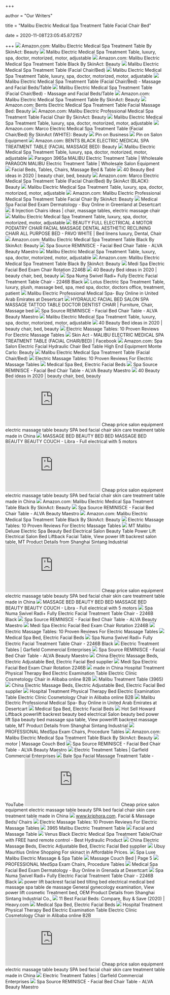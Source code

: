 +++
        
author = "Our Writers"
        
title = "Malibu Electric Medical Spa Treatment Table Facial Chair Bed"
        
date = 2020-11-08T23:05:45.872157
        
+++
[ ![](https://images-na.ssl-images-amazon.com/images/I/31DwF%2BorqwL.jpg)](https://images-na.ssl-images-amazon.com/images/I/31DwF%2BorqwL.jpg) Amazon.com: Malibu Electric Medical Spa Treatment Table By SkinAct: Beauty
[ ![](http://www.skinact.com/v/vspfiles/photos/SKU18220-2.jpg?v-cache=1547144811)](http://www.skinact.com/v/vspfiles/photos/SKU18220-2.jpg?v-cache=1547144811) Malibu Electric Medical Spa Treatment Table, luxury, spa, doctor,  motorized, motor, adjustable
[ ![](https://images-na.ssl-images-amazon.com/images/I/81kqxe4q2CL._SL1500_.jpg)](https://images-na.ssl-images-amazon.com/images/I/81kqxe4q2CL._SL1500_.jpg) Amazon.com: Malibu Electric Medical Spa Treatment Table Black By SkinAct:  Beauty
[ ![](https://i.ytimg.com/vi/t40noTSdOas/maxresdefault.jpg)](https://i.ytimg.com/vi/t40noTSdOas/maxresdefault.jpg) Malibu Electric Medical Spa Treatment Table (Facial Chair/Bed)
[ ![](http://www.skinact.com/v/vspfiles/photos/SKU18220-10.jpg?v-cache=1547144811)](http://www.skinact.com/v/vspfiles/photos/SKU18220-10.jpg?v-cache=1547144811) Malibu Electric Medical Spa Treatment Table, luxury, spa, doctor,  motorized, motor, adjustable
[ ![](http://www.spaequipmentwholesale.com/media/catalog/product/cache/1/image/9df78eab33525d08d6e5fb8d27136e95/3/_/3__1.jpg)](http://www.spaequipmentwholesale.com/media/catalog/product/cache/1/image/9df78eab33525d08d6e5fb8d27136e95/3/_/3__1.jpg) Malibu Electric Medical Spa Treatment Table (Facial Chair/Bed) - Massage  and Facial Beds/Table
[ ![](http://www.spaequipmentwholesale.com/media/catalog/product/cache/1/image/9df78eab33525d08d6e5fb8d27136e95/2/_/2__1.jpg)](http://www.spaequipmentwholesale.com/media/catalog/product/cache/1/image/9df78eab33525d08d6e5fb8d27136e95/2/_/2__1.jpg) Malibu Electric Medical Spa Treatment Table (Facial Chair/Bed) - Massage  and Facial Beds/Table
[ ![](https://images-na.ssl-images-amazon.com/images/I/317ht%2BZu8PL._SX450_.jpg)](https://images-na.ssl-images-amazon.com/images/I/317ht%2BZu8PL._SX450_.jpg) Amazon.com: Malibu Electric Medical Spa Treatment Table By SkinAct: Beauty
[ ![](https://images-na.ssl-images-amazon.com/images/I/81wCdFO7kxL._SL1500_.jpg)](https://images-na.ssl-images-amazon.com/images/I/81wCdFO7kxL._SL1500_.jpg) Amazon.com: Bents Electric Medical Spa Treatment Table Facial Massage Bed:  Beauty
[ ![](https://images-na.ssl-images-amazon.com/images/I/414MUd1S5LL.jpg)](https://images-na.ssl-images-amazon.com/images/I/414MUd1S5LL.jpg) Amazon.com: Malibu Electric Professional Medical Spa Treatment Table Facial  Chair By SkinAct: Beauty
[ ![](http://www.skinact.com/v/vspfiles/photos/SKU18220-12.jpg?v-cache=1547144811)](http://www.skinact.com/v/vspfiles/photos/SKU18220-12.jpg?v-cache=1547144811) Malibu Electric Medical Spa Treatment Table, luxury, spa, doctor,  motorized, motor, adjustable
[ ![](https://images-na.ssl-images-amazon.com/images/I/51c8qPc8dSL._SY450_.jpg)](https://images-na.ssl-images-amazon.com/images/I/51c8qPc8dSL._SY450_.jpg) Amazon.com: Marco Electric Medical Spa Treatment Table (Facial Chair/Bed)  By SkinAct (WHITE): Beauty
[ ![](https://i.pinimg.com/originals/9c/b3/61/9cb361febffd7591825b1e2919ee5b38.jpg)](https://i.pinimg.com/originals/9c/b3/61/9cb361febffd7591825b1e2919ee5b38.jpg) Pin on Business
[ ![](https://i.pinimg.com/originals/9b/4c/36/9b4c3605add072cc810049cabb8450a2.gif)](https://i.pinimg.com/originals/9b/4c/36/9b4c3605add072cc810049cabb8450a2.gif) Pin on Salon Equipment
[ ![](https://images-na.ssl-images-amazon.com/images/I/41CM%2BnBIBML.jpg)](https://images-na.ssl-images-amazon.com/images/I/41CM%2BnBIBML.jpg) Amazon.com: BENTS BLACK ELECTRIC MEDICAL SPA TREATMENT TABLE (FACIAL  MASSAGE BED): Beauty
[ ![](http://www.skinact.com/v/vspfiles/photos/SKU18220-7T.jpg?v-cache=1547144811)](http://www.skinact.com/v/vspfiles/photos/SKU18220-7T.jpg?v-cache=1547144811) Malibu Electric Medical Spa Treatment Table, luxury, spa, doctor,  motorized, motor, adjustable
[ ![](https://www.wholesalesalonequipment.com/media/catalog/product/cache/1/image/9df78eab33525d08d6e5fb8d27136e95/3/9/3965-seated.jpg)](https://www.wholesalesalonequipment.com/media/catalog/product/cache/1/image/9df78eab33525d08d6e5fb8d27136e95/3/9/3965-seated.jpg) Paragon 3965a MALIBU Electric Treatment Table | Wholesale PARAGON MALIBU  Electric Treatment Table | Wholesale Salon Equipment
[ ![](https://www.spaandequipment.com/images/T/Bents-Electric-Medical-Spa-Treatment-Table-Facial-Massage-Bed1-01.png)](https://www.spaandequipment.com/images/T/Bents-Electric-Medical-Spa-Treatment-Table-Facial-Massage-Bed1-01.png) Facial Beds, Tables, Chairs, Massage Bed & Table
[ ![](https://i.pinimg.com/236x/6a/9f/97/6a9f972012b3789712864835519d1047.jpg)](https://i.pinimg.com/236x/6a/9f/97/6a9f972012b3789712864835519d1047.jpg) 40 Beauty Bed ideas in 2020 | beauty chair, bed, beauty
[ ![](https://images-na.ssl-images-amazon.com/images/I/51gdF8yQy9L._SY450_.jpg)](https://images-na.ssl-images-amazon.com/images/I/51gdF8yQy9L._SY450_.jpg) Amazon.com: Marco Electric Medical Spa Treatment Table (Facial Chair/Bed)  By SkinAct (BLACK): Beauty
[ ![](http://www.skinact.com/v/vspfiles/photos/SKU18220-6.jpg?v-cache=1547144811)](http://www.skinact.com/v/vspfiles/photos/SKU18220-6.jpg?v-cache=1547144811) Malibu Electric Medical Spa Treatment Table, luxury, spa, doctor,  motorized, motor, adjustable
[ ![](https://images-na.ssl-images-amazon.com/images/I/41TlRfFwn0L._SY450_.jpg)](https://images-na.ssl-images-amazon.com/images/I/41TlRfFwn0L._SY450_.jpg) Amazon.com: Malibu Electric Professional Medical Spa Treatment Table Facial  Chair By SkinAct: Beauty
[ ![](https://m.media-amazon.com/images/I/31UCQ4l5RzL.jpg)](https://m.media-amazon.com/images/I/31UCQ4l5RzL.jpg) Medical Spa Facial Bed Exam Dermatology - Buy Online in Greenland at  Desertcart
[ ![](https://i.pinimg.com/236x/65/3c/4d/653c4d3e8850fd0357b3de9ee6332406--massage-facials.jpg)](https://i.pinimg.com/236x/65/3c/4d/653c4d3e8850fd0357b3de9ee6332406--massage-facials.jpg) 8 Injection Chairs ideas | chair, massage tables, electric massage chair
[ ![](https://www.skinact.com/v/vspfiles/photos/SKU18220-13T.jpg?v-cache=1547144811)](https://www.skinact.com/v/vspfiles/photos/SKU18220-13T.jpg?v-cache=1547144811) Malibu Electric Medical Spa Treatment Table, luxury, spa, doctor,  motorized, motor, adjustable
[ ![](https://i.pinimg.com/originals/eb/6a/b9/eb6ab9af24c8369a8322be06bbd567ca.jpg)](https://i.pinimg.com/originals/eb/6a/b9/eb6ab9af24c8369a8322be06bbd567ca.jpg) BEAUTY FULL ELECTRICAL 4 MOTOR PODIATRY CHAIR FACIAL MASSAGE DENTAL  AESTHETIC RECLINING CHAIR ALL PURPOSE BED - PAVO WHITE | Bed linens luxury,  Dental, Chair
[ ![](https://images-na.ssl-images-amazon.com/images/I/81jt2fAIjgL._SL1500_.jpg)](https://images-na.ssl-images-amazon.com/images/I/81jt2fAIjgL._SL1500_.jpg) Amazon.com: Malibu Electric Medical Spa Treatment Table Black By SkinAct:  Beauty
[ ![](https://cdn11.bigcommerce.com/s-a5lgtqwh56/images/stencil/1280x1280/products/122/543/07124349_Monet-4-Motors-Electric-Facial-Bed-Massage-Bed-Table-Chair1__51323.1573152290.jpg?c=1?imbypass=on)](https://cdn11.bigcommerce.com/s-a5lgtqwh56/images/stencil/1280x1280/products/122/543/07124349_Monet-4-Motors-Electric-Facial-Bed-Massage-Bed-Table-Chair1__51323.1573152290.jpg?c=1?imbypass=on) Spa Source REMINISCE - Facial Bed Chair Table - ALVA Beauty Maestro
[ ![](https://www.skinact.com/v/vspfiles/photos/SKU18220-14T.jpg?v-cache=1547144811)](https://www.skinact.com/v/vspfiles/photos/SKU18220-14T.jpg?v-cache=1547144811) Malibu Electric Medical Spa Treatment Table, luxury, spa, doctor,  motorized, motor, adjustable
[ ![](https://m.media-amazon.com/images/I/31XznIVnjoL._AC_SS350_.jpg)](https://m.media-amazon.com/images/I/31XznIVnjoL._AC_SS350_.jpg) Amazon.com: Malibu Electric Medical Spa Treatment Table Black By SkinAct:  Beauty
[ ![](https://s.yimg.com/aah/massage-tools/radi-electric-medi-spa-facial-chair-with-rotation-2246-150.jpg)](https://s.yimg.com/aah/massage-tools/radi-electric-medi-spa-facial-chair-with-rotation-2246-150.jpg) Medi Spa Electric Facial Bed Exam Chair Rotation 2246B
[ ![](https://i.pinimg.com/236x/5f/6f/dd/5f6fdd77723eae1609167f3a04691019.jpg)](https://i.pinimg.com/236x/5f/6f/dd/5f6fdd77723eae1609167f3a04691019.jpg) 40 Beauty Bed ideas in 2020 | beauty chair, bed, beauty
[ ![](https://cdn3.volusion.com/ghxrm.uqcxs/v/vspfiles/photos/2246B-B-2.jpg?v-cache=1597565319)](https://cdn3.volusion.com/ghxrm.uqcxs/v/vspfiles/photos/2246B-B-2.jpg?v-cache=1597565319) Spa Numa Swivel Radi+ Fully Electric Facial Treatment Table Chair - 2246B  Black
[ ![](http://www.skinact.com/v/vspfiles/photos/SKU23177-2.png)](http://www.skinact.com/v/vspfiles/photos/SKU23177-2.png) Lotus Electric Spa Treatment Table, luxury, plush, massage bed, spa, med spa,  doctor, doctors office, treatment, patient
[ ![](https://m.media-amazon.com/images/I/41J39Yf4MvL.jpg)](https://m.media-amazon.com/images/I/41J39Yf4MvL.jpg) Malibu Electric Professional Medical Spa- Buy Online in United Arab  Emirates at Desertcart
[ ![](https://i.pinimg.com/originals/49/6c/68/496c6841a335f50694296774b6a34e5c.jpg)](https://i.pinimg.com/originals/49/6c/68/496c6841a335f50694296774b6a34e5c.jpg) HYDRAULIC FACIAL BED SALON SPA MASSAGE TATTOO TABLE DOCTOR DENTIST CHAIR |  Furniture, Chair, Massage bed
[ ![](https://cdn11.bigcommerce.com/s-a5lgtqwh56/images/stencil/1280x1280/products/122/1089/Reminiisce_Dark_Grey__55380.1595370197.jpg?c=1?imbypass=on)](https://cdn11.bigcommerce.com/s-a5lgtqwh56/images/stencil/1280x1280/products/122/1089/Reminiisce_Dark_Grey__55380.1595370197.jpg?c=1?imbypass=on) Spa Source REMINISCE - Facial Bed Chair Table - ALVA Beauty Maestro
[ ![](https://www.skinact.com/v/vspfiles/photos/SKU18220-15T.jpg?v-cache=1547144811)](https://www.skinact.com/v/vspfiles/photos/SKU18220-15T.jpg?v-cache=1547144811) Malibu Electric Medical Spa Treatment Table, luxury, spa, doctor,  motorized, motor, adjustable
[ ![](https://i.pinimg.com/236x/c7/08/71/c7087154fb154210ce877567bfb789d9.jpg)](https://i.pinimg.com/236x/c7/08/71/c7087154fb154210ce877567bfb789d9.jpg) 40 Beauty Bed ideas in 2020 | beauty chair, bed, beauty
[ ![](https://ws-na.amazon-adsystem.com/widgets/q?_encoding=UTF8&ASIN=B00IDHJBRA&Format=_SL250_&ID=AsinImage&MarketPlace=US&ServiceVersion=20070822&WS=1&tag=gt123-20&language=en_US)](https://ws-na.amazon-adsystem.com/widgets/q?_encoding=UTF8&ASIN=B00IDHJBRA&Format=_SL250_&ID=AsinImage&MarketPlace=US&ServiceVersion=20070822&WS=1&tag=gt123-20&language=en_US) Electric Massage Tables: 10 Proven Reviews For Electric Massage Tables
[ ![](https://lookaside.fbsbx.com/lookaside/crawler/media/?media_id=1505990246155999&get_thumbnail=1)](https://lookaside.fbsbx.com/lookaside/crawler/media/?media_id=1505990246155999&get_thumbnail=1) Skin Act - MALIBU ELECTRIC MEDICAL SPA TREATMENT TABLE (FACIAL CHAIR/BED) |  Facebook
[ ![](https://images-na.ssl-images-amazon.com/images/I/41XkVlCmOoL._SX355_.jpg)](https://images-na.ssl-images-amazon.com/images/I/41XkVlCmOoL._SX355_.jpg) Amazon.com: Spa Salon Electric Facial Hydraulic Chair Bed Table High End  Equipment Monte Carlo: Beauty
[ ![](https://www.spaandequipment.com/images/T/Econo-Hydraulic-Stool%25201.png)](https://www.spaandequipment.com/images/T/Econo-Hydraulic-Stool%25201.png) Malibu Electric Medical Spa Treatment Table (Facial Chair/Bed)
[ ![](https://ws-na.amazon-adsystem.com/widgets/q?_encoding=UTF8&ASIN=B0718SQMLF&Format=_SL250_&ID=AsinImage&MarketPlace=US&ServiceVersion=20070822&WS=1&tag=gt123-20&language=en_US)](https://ws-na.amazon-adsystem.com/widgets/q?_encoding=UTF8&ASIN=B0718SQMLF&Format=_SL250_&ID=AsinImage&MarketPlace=US&ServiceVersion=20070822&WS=1&tag=gt123-20&language=en_US) Electric Massage Tables: 10 Proven Reviews For Electric Massage Tables
[ ![](https://www.dirsalonfurniture.com/image/cache/catalog/ProductImage/8103/ink-electric-facial-beauty-bed-chair-white-1-228x228.jpg)](https://www.dirsalonfurniture.com/image/cache/catalog/ProductImage/8103/ink-electric-facial-beauty-bed-chair-white-1-228x228.jpg) Medical Spa Bed, Electric Facial Beds
[ ![](https://i.ytimg.com/vi/9Vi3JLGj0_0/maxresdefault.jpg)](https://i.ytimg.com/vi/9Vi3JLGj0_0/maxresdefault.jpg) Spa Source REMINISCE - Facial Bed Chair Table - ALVA Beauty Maestro
[ ![](https://i.pinimg.com/236x/98/5e/5c/985e5ce4eac7a1921f22e338590b480a.jpg)](https://i.pinimg.com/236x/98/5e/5c/985e5ce4eac7a1921f22e338590b480a.jpg) 40 Beauty Bed ideas in 2020 | beauty chair, bed, beauty
[ ![](http://www.buybeautysalon.com/wp-content/themes/octal/timthumb.php?src=http://www.buybeautysalon.com/wp-content/uploads/2020/01/2020010802431524.jpg&w=400&h=260&zc=1)](http://www.buybeautysalon.com/wp-content/themes/octal/timthumb.php?src=http://www.buybeautysalon.com/wp-content/uploads/2020/01/2020010802431524.jpg&w=400&h=260&zc=1) Cheap price salon equipment electric massage table beauty SPA bed facial  chair skin care treatment table made in China
[ ![](https://www.dirsalonfurniture.uk/image/cache/catalog/productimages/8710/facial-beauty-bed-chair-libra-full-electrical-with-5-motors-black-5-800x800.jpg)](https://www.dirsalonfurniture.uk/image/cache/catalog/productimages/8710/facial-beauty-bed-chair-libra-full-electrical-with-5-motors-black-5-800x800.jpg) MASSAGE BED BEAUTY BED BED MASSAGE BED BEAUTY BEAUTY COUCH - Libra - Full  electrical with 5 motors
[ ![](http://www.buybeautysalon.com/wp-content/themes/octal/timthumb.php?src=http://www.buybeautysalon.com/wp-content/uploads/2020/01/2020010802443864.jpg&w=400&h=260&zc=1)](http://www.buybeautysalon.com/wp-content/themes/octal/timthumb.php?src=http://www.buybeautysalon.com/wp-content/uploads/2020/01/2020010802443864.jpg&w=400&h=260&zc=1) Cheap price salon equipment electric massage table beauty SPA bed facial  chair skin care treatment table made in China
[ ![](https://m.media-amazon.com/images/I/61jt4E5Vf4L._AC_SS350_.jpg)](https://m.media-amazon.com/images/I/61jt4E5Vf4L._AC_SS350_.jpg) Amazon.com: Malibu Electric Medical Spa Treatment Table Black By SkinAct:  Beauty
[ ![](https://cdn11.bigcommerce.com/s-a5lgtqwh56/images/stencil/532x532/products/128/994/KLYNE_WHITE__88242.1590952911.jpg?c=1)](https://cdn11.bigcommerce.com/s-a5lgtqwh56/images/stencil/532x532/products/128/994/KLYNE_WHITE__88242.1590952911.jpg?c=1) Spa Source REMINISCE - Facial Bed Chair Table - ALVA Beauty Maestro
[ ![](https://images-na.ssl-images-amazon.com/images/I/41434DnqO7L._AC_UL320_SR282,320_.jpg)](https://images-na.ssl-images-amazon.com/images/I/41434DnqO7L._AC_UL320_SR282,320_.jpg) Amazon.com: Malibu Electric Medical Spa Treatment Table Black By SkinAct:  Beauty
[ ![](https://ws-na.amazon-adsystem.com/widgets/q?_encoding=UTF8&ASIN=B003L31RJ6&Format=_SL250_&ID=AsinImage&MarketPlace=US&ServiceVersion=20070822&WS=1&tag=gt123-20&language=en_US)](https://ws-na.amazon-adsystem.com/widgets/q?_encoding=UTF8&ASIN=B003L31RJ6&Format=_SL250_&ID=AsinImage&MarketPlace=US&ServiceVersion=20070822&WS=1&tag=gt123-20&language=en_US) Electric Massage Tables: 10 Proven Reviews For Electric Massage Tables
[ ![](https://sc02.alicdn.com/kf/HTB1_2Fia7T2gK0jSZPcq6AKkpXaA/206140055/HTB1_2Fia7T2gK0jSZPcq6AKkpXaA.jpg_.webp)](https://sc02.alicdn.com/kf/HTB1_2Fia7T2gK0jSZPcq6AKkpXaA/206140055/HTB1_2Fia7T2gK0jSZPcq6AKkpXaA.jpg_.webp) MT Malibu Deluxe Electric Spa Beauty Bed Electrical Salon Beauty Table  Power Lift Electrical Salon Bed Liftback Facial Table, View power lift  backrest salon table, MT Product Details from Shanghai Sintang Industrial
[ ![](http://www.buybeautysalon.com/wp-content/themes/octal/timthumb.php?src=http://www.buybeautysalon.com/wp-content/uploads/2020/01/2020010802380963.jpg&w=400&h=260&zc=1)](http://www.buybeautysalon.com/wp-content/themes/octal/timthumb.php?src=http://www.buybeautysalon.com/wp-content/uploads/2020/01/2020010802380963.jpg&w=400&h=260&zc=1) Cheap price salon equipment electric massage table beauty SPA bed facial  chair skin care treatment table made in China
[ ![](https://www.dirsalonfurniture.uk/image/cache/catalog/productimages/8710/facial-beauty-bed-chair-libra-full-electrical-with-5-motors-white-11-800x800.jpg)](https://www.dirsalonfurniture.uk/image/cache/catalog/productimages/8710/facial-beauty-bed-chair-libra-full-electrical-with-5-motors-white-11-800x800.jpg) MASSAGE BED BEAUTY BED BED MASSAGE BED BEAUTY BEAUTY COUCH - Libra - Full  electrical with 5 motors
[ ![](https://cdn3.volusion.com/ghxrm.uqcxs/v/vspfiles/photos/2246B-B-5.jpg?v-cache=1597565319)](https://cdn3.volusion.com/ghxrm.uqcxs/v/vspfiles/photos/2246B-B-5.jpg?v-cache=1597565319) Spa Numa Swivel Radi+ Fully Electric Facial Treatment Table Chair - 2246B  Black
[ ![](https://cdn11.bigcommerce.com/s-a5lgtqwh56/images/stencil/1280x1280/products/122/419/ALVA_Beauty_Maestro_Facial_Bed_Chair_Table_Side__25885.1573019180.jpg?c=1?imbypass=on)](https://cdn11.bigcommerce.com/s-a5lgtqwh56/images/stencil/1280x1280/products/122/419/ALVA_Beauty_Maestro_Facial_Bed_Chair_Table_Side__25885.1573019180.jpg?c=1?imbypass=on) Spa Source REMINISCE - Facial Bed Chair Table - ALVA Beauty Maestro
[ ![](https://i.ytimg.com/vi/xh2e3BU2A10/hqdefault.jpg)](https://i.ytimg.com/vi/xh2e3BU2A10/hqdefault.jpg) Medi Spa Electric Facial Bed Exam Chair Rotation 2246B
[ ![](https://ws-na.amazon-adsystem.com/widgets/q?_encoding=UTF8&ASIN=B074YGPB8D&Format=_SL250_&ID=AsinImage&MarketPlace=US&ServiceVersion=20070822&WS=1&tag=gt123-20&language=en_US)](https://ws-na.amazon-adsystem.com/widgets/q?_encoding=UTF8&ASIN=B074YGPB8D&Format=_SL250_&ID=AsinImage&MarketPlace=US&ServiceVersion=20070822&WS=1&tag=gt123-20&language=en_US) Electric Massage Tables: 10 Proven Reviews For Electric Massage Tables
[ ![](https://www.dirsalonfurniture.com/image/cache/catalog/ProductImage/8230/mar-egeo-spa-facial-treatment-table-white-1-228x228.jpg)](https://www.dirsalonfurniture.com/image/cache/catalog/ProductImage/8230/mar-egeo-spa-facial-treatment-table-white-1-228x228.jpg) Medical Spa Bed, Electric Facial Beds
[ ![](https://cdn3.volusion.com/ghxrm.uqcxs/v/vspfiles/photos/2246B-B-12.jpg?v-cache=1597565319)](https://cdn3.volusion.com/ghxrm.uqcxs/v/vspfiles/photos/2246B-B-12.jpg?v-cache=1597565319) Spa Numa Swivel Radi+ Fully Electric Facial Treatment Table Chair - 2246B  Black
[ ![](https://cdn.shopify.com/s/files/1/0020/8227/5403/products/3965_-E_99475ded-57cb-452d-9893-3f9afa24ed0a_384x384.png?v=1569160277)](https://cdn.shopify.com/s/files/1/0020/8227/5403/products/3965_-E_99475ded-57cb-452d-9893-3f9afa24ed0a_384x384.png?v=1569160277) Electric Treatment Tables | Garfield Commercial Enterprises
[ ![](https://cdn11.bigcommerce.com/s-a5lgtqwh56/images/stencil/532x532/products/112/377/volusion_white__30372.1572049639.jpg?c=1)](https://cdn11.bigcommerce.com/s-a5lgtqwh56/images/stencil/532x532/products/112/377/volusion_white__30372.1572049639.jpg?c=1) Spa Source REMINISCE - Facial Bed Chair Table - ALVA Beauty Maestro
[ ![](https://bsg-i.nbxc.com/product/54/fd/82/aa5eec8ab76422df75559d53ba.jpg@4e_360w_360h.src%7C95Q.webp)](https://bsg-i.nbxc.com/product/54/fd/82/aa5eec8ab76422df75559d53ba.jpg@4e_360w_360h.src%7C95Q.webp) China Electric Massage Beds, Electric Adjustable Bed, Electric Facial Bed  supplier
[ ![](https://i.ytimg.com/vi/xh2e3BU2A10/maxresdefault.jpg)](https://i.ytimg.com/vi/xh2e3BU2A10/maxresdefault.jpg) Medi Spa Electric Facial Bed Exam Chair Rotation 2246B
[ ![](http://www.salonsbeautysupplies.com/Uploads/57917db8153f0.JPG)](http://www.salonsbeautysupplies.com/Uploads/57917db8153f0.JPG) made in China Hospital Treatment Physical Therapy Bed Electric Examination Table  Electric Clinic Cosmetology Chair in Alibaba online B2B
[ ![](https://cdn3.volusion.com/t5h6r.4srq5/v/vspfiles/photos/GJ-880754-4.jpg?v-cache=1602908694)](https://cdn3.volusion.com/t5h6r.4srq5/v/vspfiles/photos/GJ-880754-4.jpg?v-cache=1602908694) Malibu Treatment Table (3965)
[ ![](https://bsg-i.nbxc.com/product/c5/ca/ea/2fcf41cdda7d951c3f2216b9fc.jpg@4e_360w_360h.src%7C95Q.webp)](https://bsg-i.nbxc.com/product/c5/ca/ea/2fcf41cdda7d951c3f2216b9fc.jpg@4e_360w_360h.src%7C95Q.webp) China Electric Massage Beds, Electric Adjustable Bed, Electric Facial Bed  supplier
[ ![](http://www.salonsbeautysupplies.com/Uploads/5caa14c4b14c1.jpg)](http://www.salonsbeautysupplies.com/Uploads/5caa14c4b14c1.jpg) Hospital Treatment Physical Therapy Bed Electric Examination Table Electric  Clinic Cosmetology Chair in Alibaba online B2B
[ ![](https://images-na.ssl-images-amazon.com/images/I/41VBieiAYUL.jpg)](https://images-na.ssl-images-amazon.com/images/I/41VBieiAYUL.jpg) Malibu Electric Professional Medical Spa- Buy Online in United Arab  Emirates at Desertcart
[ ![](https://www.dirsalonfurniture.com/image/cache/catalog/ProductImage/8716/apollo-electric-beauty-bed-with-thermo-heat-white-1-228x228.jpg)](https://www.dirsalonfurniture.com/image/cache/catalog/ProductImage/8716/apollo-electric-beauty-bed-with-thermo-heat-white-1-228x228.jpg) Medical Spa Bed, Electric Facial Beds
[ ![](https://sc01.alicdn.com/kf/H92a51c1357c24219b46272f98f0c665eg.jpg_350x350.jpg)](https://sc01.alicdn.com/kf/H92a51c1357c24219b46272f98f0c665eg.jpg_350x350.jpg) Hot Sell Howard Liftback powerlift backrest beauty bed electrical Salon beauty  bed power lift Spa beauty bed massage spa table, View powerlift backrest massage  table, MT Product Details from Shanghai Sintang Industrial
[ ![](https://s.yimg.com/aah/yhst-94837702008967/medispa-mediluxe-rx4-1000-power-procedure-chair-medical-bed-8.gif)](https://s.yimg.com/aah/yhst-94837702008967/medispa-mediluxe-rx4-1000-power-procedure-chair-medical-bed-8.gif) PROFESSIONAL MedSpa Exam Chairs, Procedure Tables
[ ![](https://images-na.ssl-images-amazon.com/images/I/61K9mtcuEpL._AC_UL160_SR160,160_.jpg)](https://images-na.ssl-images-amazon.com/images/I/61K9mtcuEpL._AC_UL160_SR160,160_.jpg) Amazon.com: Malibu Electric Medical Spa Treatment Table Black By SkinAct:  Beauty
[ ![](http://massagecouchbed.com/wp-content/wibiha/Salon_Massage_Table_Bed_Couch_Electric_Motor_Reclining_Beauty_Urbanity_Spa_01_gz.jpg)](http://massagecouchbed.com/wp-content/wibiha/Salon_Massage_Table_Bed_Couch_Electric_Motor_Reclining_Beauty_Urbanity_Spa_01_gz.jpg) motor | Massage Couch Bed
[ ![](https://cdn11.bigcommerce.com/s-a5lgtqwh56/images/stencil/1280x1280/products/122/808/2__66428.1578696148.jpg?c=1?imbypass=on)](https://cdn11.bigcommerce.com/s-a5lgtqwh56/images/stencil/1280x1280/products/122/808/2__66428.1578696148.jpg?c=1?imbypass=on) Spa Source REMINISCE - Facial Bed Chair Table - ALVA Beauty Maestro
[ ![](https://cdn.shopify.com/s/files/1/0020/8227/5403/products/M21A-2_05721cb4-729b-476f-b030-9778201e0b5d_384x384.png?v=1569160277)](https://cdn.shopify.com/s/files/1/0020/8227/5403/products/M21A-2_05721cb4-729b-476f-b030-9778201e0b5d_384x384.png?v=1569160277) Electric Treatment Tables | Garfield Commercial Enterprises
[ ![](https://i.ytimg.com/vi/bJT49cYZrt8/maxresdefault.jpg)](https://i.ytimg.com/vi/bJT49cYZrt8/maxresdefault.jpg) Bale Spa Facial Massage Treatment Table - YouTube
[ ![](http://www.buybeautysalon.com/wp-content/themes/octal/timthumb.php?src=http://www.buybeautysalon.com/wp-content/uploads/2020/01/202001080142345.jpg&w=400&h=260&zc=1)](http://www.buybeautysalon.com/wp-content/themes/octal/timthumb.php?src=http://www.buybeautysalon.com/wp-content/uploads/2020/01/202001080142345.jpg&w=400&h=260&zc=1) Cheap price salon equipment electric massage table beauty SPA bed facial  chair skin care treatment table made in China
[ ![](https://www.kriphora.com/content/images/thumbs/0000571_3961-huntington-ii-hydraulic-table_200.jpeg)](https://www.kriphora.com/content/images/thumbs/0000571_3961-huntington-ii-hydraulic-table_200.jpeg) www.kriphora.com. Facial & Massage Beds/ Chairs
[ ![](https://ws-na.amazon-adsystem.com/widgets/q?_encoding=UTF8&ASIN=B004JP7UPU&Format=_SL250_&ID=AsinImage&MarketPlace=US&ServiceVersion=20070822&WS=1&tag=gt123-20&language=en_US)](https://ws-na.amazon-adsystem.com/widgets/q?_encoding=UTF8&ASIN=B004JP7UPU&Format=_SL250_&ID=AsinImage&MarketPlace=US&ServiceVersion=20070822&WS=1&tag=gt123-20&language=en_US) Electric Massage Tables: 10 Proven Reviews For Electric Massage Tables
[ ![](https://www.worldpedispa.com/images/thumbnails/448/448/product/5/wps-3965-flat_2.jpg)](https://www.worldpedispa.com/images/thumbnails/448/448/product/5/wps-3965-flat_2.jpg) 3965 Malibu Electric Treatment Table
[ ![](http://www.spadecor.com/v/vspfiles/photos/PG-M21-2T.jpg)](http://www.spadecor.com/v/vspfiles/photos/PG-M21-2T.jpg) Facial and Massage Table
[ ![](https://i0.wp.com/images-na.ssl-images-amazon.com/images/I/41yCkbVe-9L.jpg?fit=409%2C500&ssl=1)](https://i0.wp.com/images-na.ssl-images-amazon.com/images/I/41yCkbVe-9L.jpg?fit=409%2C500&ssl=1) Venus Black Electric Medical Spa Treatment Table/Chair with FREE hand  remote control - Best Hydraulic Product
[ ![](https://bsg-i.nbxc.com/product/62/8a/65/c35874b26f999527d217a4eca4.jpg@4e_360w_360h.src%7C95Q.webp)](https://bsg-i.nbxc.com/product/62/8a/65/c35874b26f999527d217a4eca4.jpg@4e_360w_360h.src%7C95Q.webp) China Electric Massage Beds, Electric Adjustable Bed, Electric Facial Bed  supplier
[ ![](https://www.ubuy.mu/productimg/?image=aHR0cHM6Ly9pbWFnZXMtbmEuc3NsLWltYWdlcy1hbWF6b24uY29tL2ltYWdlcy9JLzUxMFZMOSUyQnR1ZEwuX1NTNDAwXy5qcGc.jpg)](https://www.ubuy.mu/productimg/?image=aHR0cHM6Ly9pbWFnZXMtbmEuc3NsLWltYWdlcy1hbWF6b24uY29tL2ltYWdlcy9JLzUxMFZMOSUyQnR1ZEwuX1NTNDAwXy5qcGc.jpg) Ubuy Mauritius Online Shopping For skinact in Affordable Prices.
[ ![](https://s.yimg.com/aah/massage-tools/spa-luxe-malibu-electric-massage-spa-table-all-electric-w-accessories-back-order-31.jpg)](https://s.yimg.com/aah/massage-tools/spa-luxe-malibu-electric-massage-spa-table-all-electric-w-accessories-back-order-31.jpg) Spa Luxe Malibu Electric Massage & Spa Table
[ ![](http://massagecouchbed.com/wp-content/wibiha/Electric_Massage_Table_Tattoo_Beauty_Massage_Chair_Salon_Spa_Massage_Couch_Bed_01_si.jpg)](http://massagecouchbed.com/wp-content/wibiha/Electric_Massage_Table_Tattoo_Beauty_Massage_Chair_Salon_Spa_Massage_Couch_Bed_01_si.jpg) Massage Couch Bed | Page 5
[ ![](https://s.yimg.com/aah/yhst-94837702008967/partial-electric-exam-chair-treatment-table-medispa-facial-free-stool-3.gif)](https://s.yimg.com/aah/yhst-94837702008967/partial-electric-exam-chair-treatment-table-medispa-facial-free-stool-3.gif) PROFESSIONAL MedSpa Exam Chairs, Procedure Tables
[ ![](https://m.media-amazon.com/images/I/41cHhBkJ89L.jpg)](https://m.media-amazon.com/images/I/41cHhBkJ89L.jpg) Medical Spa Facial Bed Exam Dermatology - Buy Online in Grenada at  Desertcart
[ ![](https://cdn3.volusion.com/ghxrm.uqcxs/v/vspfiles/photos/2246B-B-10.jpg?v-cache=1597565319)](https://cdn3.volusion.com/ghxrm.uqcxs/v/vspfiles/photos/2246B-B-10.jpg?v-cache=1597565319) Spa Numa Swivel Radi+ Fully Electric Facial Treatment Table Chair - 2246B  Black
[ ![](https://sc01.alicdn.com/kf/HTB1EZcMqHwTMeJjSszfq6xbtFXaC.jpg_350x350.jpg)](https://sc01.alicdn.com/kf/HTB1EZcMqHwTMeJjSszfq6xbtFXaC.jpg_350x350.jpg) power lift backrest facial bed tilting bed electrical medical bed massage  spa table de massage General gynecology examination, View power lift  cosmetic Treatment bed, OEM Product Details from Shanghai Sintang  Industrial Co.,
[ ![](https://heavy.com/wp-content/uploads/2018/02/sm-best-facial-beds.jpg?quality=65&strip=all)](https://heavy.com/wp-content/uploads/2018/02/sm-best-facial-beds.jpg?quality=65&strip=all) 11 Best Facial Beds: Compare, Buy & Save (2020) | Heavy.com
[ ![](https://www.dirsalonfurniture.com/image/cache/catalog/ProductImage/8111/eletrical-treatment-table-medical-spa-white-dir-alnatt-1-228x228.JPG)](https://www.dirsalonfurniture.com/image/cache/catalog/ProductImage/8111/eletrical-treatment-table-medical-spa-white-dir-alnatt-1-228x228.JPG) Medical Spa Bed, Electric Facial Beds
[ ![](http://www.salonsbeautysupplies.com/Uploads/5caa15dd45791.jpg)](http://www.salonsbeautysupplies.com/Uploads/5caa15dd45791.jpg) Hospital Treatment Physical Therapy Bed Electric Examination Table Electric  Clinic Cosmetology Chair in Alibaba online B2B
[ ![](http://www.buybeautysalon.com/wp-content/themes/octal/timthumb.php?src=http://www.buybeautysalon.com/wp-content/uploads/2020/01/2020010801165985.jpg&w=400&h=260&zc=1)](http://www.buybeautysalon.com/wp-content/themes/octal/timthumb.php?src=http://www.buybeautysalon.com/wp-content/uploads/2020/01/2020010801165985.jpg&w=400&h=260&zc=1) Cheap price salon equipment electric massage table beauty SPA bed facial  chair skin care treatment table made in China
[ ![](https://cdn.shopify.com/s/files/1/0020/8227/5403/products/M20B-A_384x385.png?v=1586882152)](https://cdn.shopify.com/s/files/1/0020/8227/5403/products/M20B-A_384x385.png?v=1586882152) Electric Treatment Tables | Garfield Commercial Enterprises
[ ![](https://cdn11.bigcommerce.com/s-a5lgtqwh56/images/stencil/1280x1280/products/122/765/image_1__72685.1576799923.png?c=1?imbypass=on)](https://cdn11.bigcommerce.com/s-a5lgtqwh56/images/stencil/1280x1280/products/122/765/image_1__72685.1576799923.png?c=1?imbypass=on) Spa Source REMINISCE - Facial Bed Chair Table - ALVA Beauty Maestro
